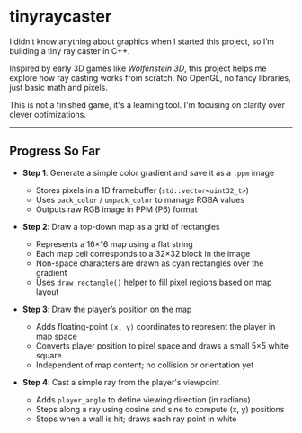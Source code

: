# tinyraycaster
I didn’t know anything about graphics when I started this project, so I’m building a tiny ray caster in C++.

Inspired by early 3D games like *Wolfenstein 3D*, this project helps me explore how ray casting works from scratch. No OpenGL, no fancy libraries, just basic math and pixels.

This is not a finished game, it's a learning tool. I'm focusing on clarity over clever optimizations.

---

## Progress So Far

- **Step 1**: Generate a simple color gradient and save it as a `.ppm` image  
    - Stores pixels in a 1D framebuffer (`std::vector<uint32_t>`)  
    - Uses `pack_color` / `unpack_color` to manage RGBA values  
    - Outputs raw RGB image in PPM (P6) format

- **Step 2**: Draw a top-down map as a grid of rectangles  
    - Represents a 16×16 map using a flat string  
    - Each map cell corresponds to a 32×32 block in the image  
    - Non-space characters are drawn as cyan rectangles over the gradient  
    - Uses `draw_rectangle()` helper to fill pixel regions based on map layout

- **Step 3**: Draw the player’s position on the map  
    - Adds floating-point `(x, y)` coordinates to represent the player in map space  
    - Converts player position to pixel space and draws a small 5×5 white square  
    - Independent of map content; no collision or orientation yet

- **Step 4**: Cast a simple ray from the player's viewpoint  
    - Adds `player_angle` to define viewing direction (in radians)  
    - Steps along a ray using cosine and sine to compute (x, y) positions  
    - Stops when a wall is hit; draws each ray point in white